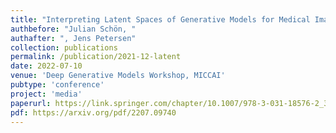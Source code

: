 ```yaml
---
title: "Interpreting Latent Spaces of Generative Models for Medical Images using Unsupervised Methods"
authbefore: "Julian Schön, "
authafter: ", Jens Petersen"
collection: publications
permalink: /publication/2021-12-latent
date: 2022-07-10
venue: 'Deep Generative Models Workshop, MICCAI'
pubtype: 'conference'
project: 'media'
paperurl: https://link.springer.com/chapter/10.1007/978-3-031-18576-2_3
pdf: https://arxiv.org/pdf/2207.09740
---
```


